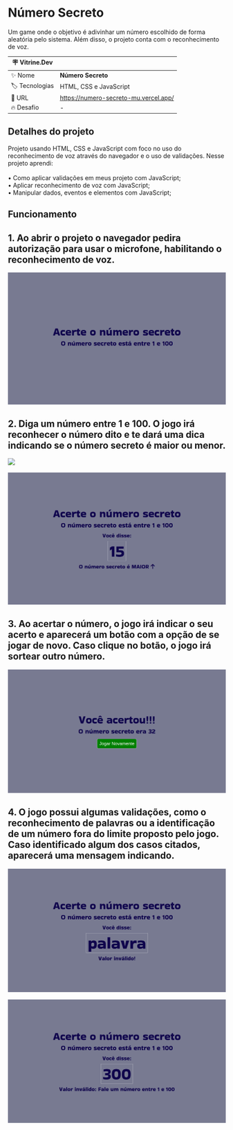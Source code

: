 # Número Secreto

Um game onde o objetivo é adivinhar um número escolhido de forma aleatória pelo sistema. Além disso, o projeto conta com o reconhecimento de voz.

| :placard: Vitrine.Dev |     |
| -------------  | --- |
| :sparkles: Nome        | **Número Secreto**
| :label: Tecnologias | HTML, CSS e JavaScript
| :rocket: URL         | https://numero-secreto-mu.vercel.app/
| :fire: Desafio     | -

## Detalhes do projeto

Projeto usando HTML, CSS e JavaScript com foco no uso do reconhecimento de voz através do navegador e o uso de validações. Nesse projeto aprendi:<br>
<br>• Como aplicar validações em meus projeto com JavaScript; <br>
• Aplicar reconhecimento de voz com JavaScript; <br>
• Manipular dados, eventos e elementos com JavaScript; <br>

## Funcionamento

## 1. Ao abrir o projeto o navegador pedira autorização para usar o microfone, habilitando o reconhecimento de voz.

<img src="./assets/img/Inicio.png" ></img>

## 2. Diga um número entre 1 e 100. O jogo irá reconhecer o número dito e te dará uma dica indicando se o número secreto é maior ou menor.

<img src="./assets/img/ChuteInicial.png" ></img>

<img src="./assets/img/Chute.png" ></img>

## 3. Ao acertar o número, o jogo irá indicar o seu acerto e aparecerá um botão com a opção de se jogar de novo. Caso clique no botão, o jogo irá sortear outro número.

<img src="./assets/img/Acerto.png" ></img>

## 4. O jogo possui algumas validações, como o reconhecimento de palavras ou a identificação de um número fora do limite proposto pelo jogo. Caso identificado algum dos casos citados, aparecerá uma mensagem indicando.

<img src="./assets/img/String.png" ></img>

<img src="./assets/img/Validacao.png" ></img>

